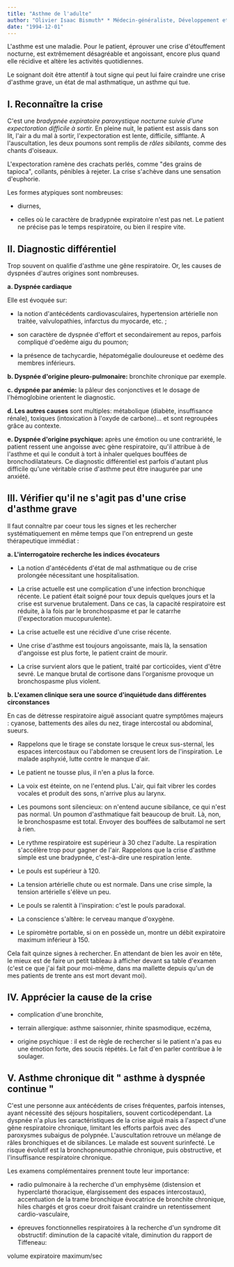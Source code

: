 ```yaml
---
title: "Asthme de l'adulte"
author: "Olivier Isaac Bismuth* * Médecin-généraliste, Développement et Santé."
date: "1994-12-01"
---
```


L'asthme est une maladie. Pour le patient, éprouver une crise d'étouffement nocturne, est extrêmement désagréable et angoissant, encore plus quand elle récidive et altère les activités quotidiennes.

Le soignant doit être attentif à tout signe qui peut lui faire craindre une crise d'asthme grave, un état de mal asthmatique, un asthme qui tue.

## **I. Reconnaître la crise**

C'est une _bradypnée expiratoire paroxystique nocturne suivie d'une expectoration difficile à sortir._ En pleine nuit, le patient est assis dans son lit, l'air a du mal à sortir, l'expectoration est lente, difficile, sifflante. A l'auscultation, les deux poumons sont remplis de _râles sibilants,_ comme des chants d'oiseaux.

L'expectoration ramène des crachats perlés, comme "des grains de tapioca", collants, pénibles à rejeter. La crise s'achève dans une sensation d'euphorie.

Les formes atypiques sont nombreuses:

- diurnes,

- celles où le caractère de bradypnée expiratoire n'est pas net. Le patient ne précise pas le temps respiratoire, ou bien il respire vite.

## **II.** **Diagnostic différentiel**

Trop souvent on qualifie d'asthme une gêne respiratoire. Or, les causes de dyspnées d'autres origines sont nombreuses.

**a. Dyspnée cardiaque**

Elle est évoquée sur:

- la notion d'antécédents cardiovasculaires, hypertension artérielle non traitée, valvulopathies, infarctus du myocarde, etc. ;

- son caractère de dyspnée d'effort et secondairement au repos, parfois compliqué d'oedème aigu du poumon;

- la présence de tachycardie, hépatomégalie douloureuse et oedème des membres inférieurs.

**b. Dyspnée d'origine pleuro-pulmonaire:** bronchite chronique par exemple.

**c. dyspnée par anémie:** la pâleur des conjonctives et le dosage de l'hémoglobine orientent le diagnostic.

**d. Les autres causes** sont multiples: métabolique (diabète, insuffisance rénale), toxiques (intoxication à l'oxyde de carbone)... et sont regroupées grâce au contexte.

**e. Dyspnée d'origine psychique:** après une émotion ou une contrariété, le patient ressent une angoisse avec gène respiratoire, qu'il attribue à de l'asthme et qui le conduit à tort à inhaler quelques bouffées de bronchodilatateurs. Ce diagnostic différentiel est parfois d'autant plus difficile qu'une véritable crise d'asthme peut être inaugurée par une anxiété.

## **III. Vérifier qu'il ne s'agit** **pas d'une crise** **d'asthme grave**

Il faut connaître par coeur tous les signes et les rechercher systématiquement en même temps que l'on entreprend un geste thérapeutique immédiat :

**a. L'interrogatoire recherche les indices évocateurs**

*   La notion d'antécédents d'état de mal asthmatique ou de crise prolongée nécessitant une hospitalisation.

*   La crise actuelle est une complication d'une infection bronchique récente. Le patient était soigné pour toux depuis quelques jours et la crise est survenue brutalement. Dans ce cas, la capacité respiratoire est réduite, à la fois par le bronchospasme et par le catarrhe (l'expectoration mucopurulente).

*   La crise actuelle est une récidive d'une crise récente.

*   Une crise d'asthme est toujours angoissante, mais là, la sensation d'angoisse est plus forte, le patient craint de mourir.

*   La crise survient alors que le patient, traité par corticoïdes, vient d'être sevré. Le manque brutal de cortisone dans l'organisme provoque un bronchospasme plus violent.

**b. L'examen clinique sera une source** **d'inquiétude dans différentes circonstances**

En cas de détresse respiratoire aiguë associant quatre symptômes majeurs : cyanose, battements des ailes du nez, tirage intercostal ou abdominal, sueurs.

*   Rappelons que le tirage se constate lorsque le creux sus-sternal, les espaces intercostaux ou l'abdomen se creusent lors de l'inspiration. Le malade asphyxié, lutte contre le manque d'air.

*   Le patient ne tousse plus, il n'en a plus la force.

*   La voix est éteinte, on ne l'entend plus. L'air, qui fait vibrer les cordes vocales et produit des sons, n'arrive plus au larynx.

*   Les poumons sont silencieux: on n'entend aucune sibilance, ce qui n'est pas normal. Un poumon d'asthmatique fait beaucoup de bruit. Là, non, le bronchospasme est total. Envoyer des bouffées de salbutamol ne sert à rien.

*   Le rythme respiratoire est supérieur à 30 chez l'adulte. La respiration s'accélère trop pour gagner de l'air. Rappelons que la crise d'asthme simple est une bradypnée, c'est-à-dire une respiration lente.

*   Le pouls est supérieur à 120.

*   La tension artérielle chute ou est normale. Dans une crise simple, la tension artérielle s'élève un peu.

*   Le pouls se ralentit à l'inspiration: c'est le pouls paradoxal.

*   La conscience s'altère: le cerveau manque d'oxygène.

*   Le spiromètre portable, si on en possède un, montre un débit expiratoire maximum inférieur à 150.

Cela fait quinze signes à rechercher. En attendant de bien les avoir en tête, le mieux est de faire un petit tableau à afficher devant sa table d'examen (c'est ce que j'ai fait pour moi-même, dans ma mallette depuis qu'un de mes patients de trente ans est mort devant moi).

## **IV. Apprécier la cause de la crise**

*   complication d'une bronchite,

*   terrain allergique: asthme saisonnier, rhinite spasmodique, eczéma,

*   origine psychique : il est de règle de rechercher si le patient n'a pas eu une émotion forte, des soucis répétés. Le fait d'en parler contribue à le soulager.

## **V. Asthme chronique** **dit " asthme** **à dyspnée continue "**

C'est une personne aux antécédents de crises fréquentes, parfois intenses, ayant nécessité des séjours hospitaliers, souvent corticodépendant. La dyspnée n'a plus les caractéristiques de la crise aiguë mais a l'aspect d'une gêne respiratoire chronique, limitant les efforts parfois avec des paroxysmes subaigus de polypnée. L'auscultation retrouve un mélange de râles bronchiques et de sibilances. Le malade est souvent surinfecté. Le risque évolutif est la bronchopneumopathie chronique, puis obstructive, et l'insuffisance respiratoire chronique.

Les examens complémentaires prennent toute leur importance:

- radio pulmonaire à la recherche d'un emphysème (distension et hyperclarté thoracique, élargissement des espaces intercostaux), accentuation de la trame bronchique évocatrice de bronchite chronique, hiles chargés et gros coeur droit faisant craindre un retentissement cardio-vasculaire,

- épreuves fonctionnelles respiratoires à la recherche d'un syndrome dit obstructif: diminution de la capacité vitale, diminution du rapport de Tiffeneau:

volume expiratoire maximum/sec